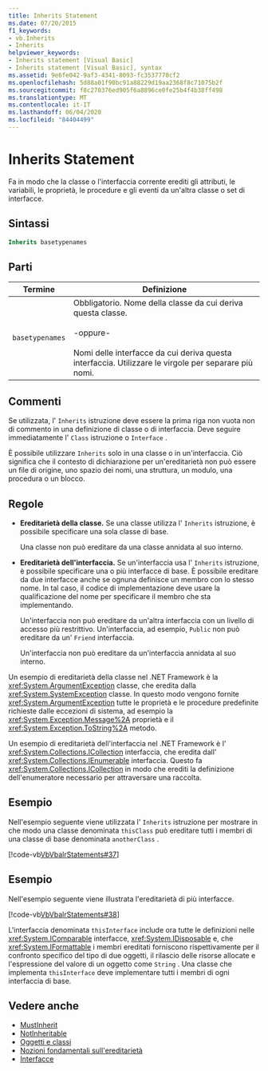 ```yaml
---
title: Inherits Statement
ms.date: 07/20/2015
f1_keywords:
- vb.Inherits
- Inherits
helpviewer_keywords:
- Inherits statement [Visual Basic]
- Inherits statement [Visual Basic], syntax
ms.assetid: 9e6fe042-9af3-4341-8093-fc3537770cf2
ms.openlocfilehash: 5d88a01f90bc91a88229d19aa2368f8c71075b2f
ms.sourcegitcommit: f8c270376ed905f6a8896ce0fe25b4f4b38ff498
ms.translationtype: MT
ms.contentlocale: it-IT
ms.lasthandoff: 06/04/2020
ms.locfileid: "84404499"
---
```

# <a name="inherits-statement"></a>Inherits Statement
Fa in modo che la classe o l'interfaccia corrente erediti gli attributi, le variabili, le proprietà, le procedure e gli eventi da un'altra classe o set di interfacce.  
  
## <a name="syntax"></a>Sintassi  
  
```vb  
Inherits basetypenames  
```  
  
## <a name="parts"></a>Parti  
  
|Termine|Definizione|  
|---|---|  
|`basetypenames`|Obbligatorio. Nome della classe da cui deriva questa classe.<br /><br /> -oppure-<br /><br /> Nomi delle interfacce da cui deriva questa interfaccia. Utilizzare le virgole per separare più nomi.|  
  
## <a name="remarks"></a>Commenti  
 Se utilizzata, l' `Inherits` istruzione deve essere la prima riga non vuota non di commento in una definizione di classe o di interfaccia. Deve seguire immediatamente l' `Class` istruzione o `Interface` .  
  
 È possibile utilizzare `Inherits` solo in una classe o in un'interfaccia. Ciò significa che il contesto di dichiarazione per un'ereditarietà non può essere un file di origine, uno spazio dei nomi, una struttura, un modulo, una procedura o un blocco.  
  
## <a name="rules"></a>Regole  
  
- **Ereditarietà della classe.** Se una classe utilizza l' `Inherits` istruzione, è possibile specificare una sola classe di base.  
  
     Una classe non può ereditare da una classe annidata al suo interno.  
  
- **Ereditarietà dell'interfaccia.** Se un'interfaccia usa l' `Inherits` istruzione, è possibile specificare una o più interfacce di base. È possibile ereditare da due interfacce anche se ognuna definisce un membro con lo stesso nome. In tal caso, il codice di implementazione deve usare la qualificazione del nome per specificare il membro che sta implementando.  
  
     Un'interfaccia non può ereditare da un'altra interfaccia con un livello di accesso più restrittivo. Un'interfaccia, ad esempio, `Public` non può ereditare da un' `Friend` interfaccia.  
  
     Un'interfaccia non può ereditare da un'interfaccia annidata al suo interno.  
  
 Un esempio di ereditarietà della classe nel .NET Framework è la <xref:System.ArgumentException> classe, che eredita dalla <xref:System.SystemException> classe. In questo modo vengono fornite <xref:System.ArgumentException> tutte le proprietà e le procedure predefinite richieste dalle eccezioni di sistema, ad esempio la <xref:System.Exception.Message%2A> proprietà e il <xref:System.Exception.ToString%2A> metodo.  
  
 Un esempio di ereditarietà dell'interfaccia nel .NET Framework è l' <xref:System.Collections.ICollection> interfaccia, che eredita dall' <xref:System.Collections.IEnumerable> interfaccia. Questo fa <xref:System.Collections.ICollection> in modo che erediti la definizione dell'enumeratore necessario per attraversare una raccolta.  
  
## <a name="example"></a>Esempio  
 Nell'esempio seguente viene utilizzata l' `Inherits` istruzione per mostrare in che modo una classe denominata `thisClass` può ereditare tutti i membri di una classe di base denominata `anotherClass` .  
  
 [!code-vb[VbVbalrStatements#37](~/samples/snippets/visualbasic/VS_Snippets_VBCSharp/VbVbalrStatements/VB/Class1.vb#37)]  
  
## <a name="example"></a>Esempio  
 Nell'esempio seguente viene illustrata l'ereditarietà di più interfacce.  
  
 [!code-vb[VbVbalrStatements#38](~/samples/snippets/visualbasic/VS_Snippets_VBCSharp/VbVbalrStatements/VB/Class1.vb#38)]  
  
 L'interfaccia denominata `thisInterface` include ora tutte le definizioni nelle <xref:System.IComparable> interfacce, <xref:System.IDisposable> e, che <xref:System.IFormattable> i membri ereditati forniscono rispettivamente per il confronto specifico del tipo di due oggetti, il rilascio delle risorse allocate e l'espressione del valore di un oggetto come `String` . Una classe che implementa `thisInterface` deve implementare tutti i membri di ogni interfaccia di base.  
  
## <a name="see-also"></a>Vedere anche

- [MustInherit](../modifiers/mustinherit.md)
- [NotInheritable](../modifiers/notinheritable.md)
- [Oggetti e classi](../../programming-guide/language-features/objects-and-classes/index.md)
- [Nozioni fondamentali sull'ereditarietà](../../programming-guide/language-features/objects-and-classes/inheritance-basics.md)
- [Interfacce](../../programming-guide/language-features/interfaces/index.md)
